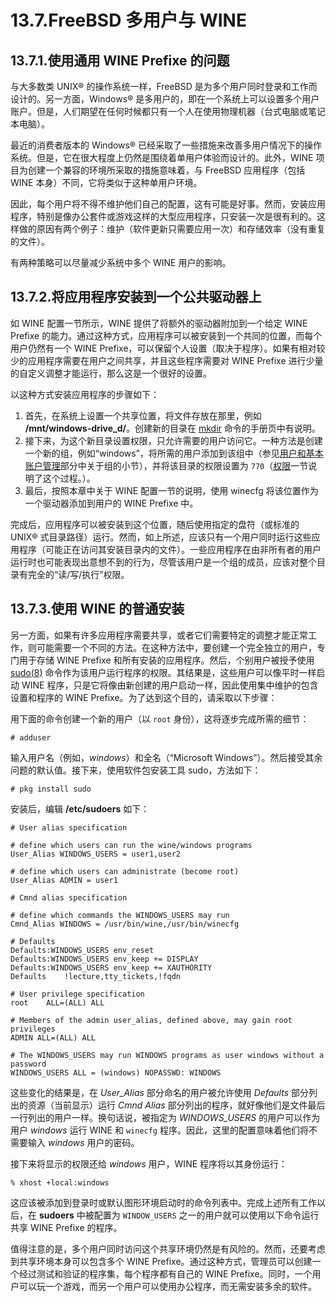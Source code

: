 # 13.7.FreeBSD 多用户与 WINE

## 13.7.1.使用通用 WINE Prefixe 的问题

与大多数类 UNIX® 的操作系统一样，FreeBSD 是为多个用户同时登录和工作而设计的。另一方面，Windows® 是多用户的，即在一个系统上可以设置多个用户账户。但是，人们期望在任何时候都只有一个人在使用物理机器（台式电脑或笔记本电脑）。

最近的消费者版本的 Windows® 已经采取了一些措施来改善多用户情况下的操作系统。但是，它在很大程度上仍然是围绕着单用户体验而设计的。此外，WINE 项目为创建一个兼容的环境所采取的措施意味着，与 FreeBSD 应用程序（包括 WINE 本身）不同，它将类似于这种单用户环境。

因此，每个用户将不得不维护他们自己的配置，这有可能是好事。然而，安装应用程序，特别是像办公套件或游戏这样的大型应用程序，只安装一次是很有利的。这样做的原因有两个例子：维护（软件更新只需要应用一次）和存储效率（没有重复的文件）。

有两种策略可以尽量减少系统中多个 WINE 用户的影响。

## 13.7.2.将应用程序安装到一个公共驱动器上

如 WINE 配置一节所示，WINE 提供了将额外的驱动器附加到一个给定 WINE Prefixe 的能力。通过这种方式，应用程序可以被安装到一个共同的位置，而每个用户仍然有一个 WINE Prefixe，可以保留个人设置（取决于程序）。如果有相对较少的应用程序需要在用户之间共享，并且这些程序需要对 WINE Prefixe 进行少量的自定义调整才能运行，那么这是一个很好的设置。

以这种方式安装应用程序的步骤如下：

1. 首先，在系统上设置一个共享位置，将文件存放在那里，例如 **/mnt/windows-drive_d/**。创建新的目录在 [mkdir](https://www.freebsd.org/cgi/man.cgi?query=mkdir&sektion=1&format=html) 命令的手册页中有说明。
2. 接下来，为这个新目录设置权限，只允许需要的用户访问它。一种方法是创建一个新的组，例如“windows”，将所需的用户添加到该组中（参见[用户和基本账户管理](https://docs.freebsd.org/en/books/handbook/basics/index.html#users-groups)部分中关于组的小节），并将该目录的权限设置为 `770`（[权限](https://docs.freebsd.org/en/books/handbook/basics/index.html#permissions)一节说明了这个过程。）。
3. 最后，按照本章中关于 WINE 配置一节的说明，使用 winecfg 将该位置作为一个驱动器添加到用户的 WINE Prefixe 中。

完成后，应用程序可以被安装到这个位置，随后使用指定的盘符（或标准的 UNIX® 式目录路径）运行。然而，如上所述，应该只有一个用户同时运行这些应用程序（可能正在访问其安装目录内的文件）。一些应用程序在由非所有者的用户运行时也可能表现出意想不到的行为，尽管该用户是一个组的成员，应该对整个目录有完全的“读/写/执行”权限。

## 13.7.3.使用 WINE 的普通安装

另一方面，如果有许多应用程序需要共享，或者它们需要特定的调整才能正常工作，则可能需要一个不同的方法。在这种方法中，要创建一个完全独立的用户，专门用于存储 WINE Prefixe 和所有安装的应用程序。然后，个别用户被授予使用 [sudo(8)](https://www.freebsd.org/cgi/man.cgi?query=sudo&sektion=8&format=html) 命令作为该用户运行程序的权限。其结果是，这些用户可以像平时一样启动 WINE 程序，只是它将像由新创建的用户启动一样，因此使用集中维护的包含设置和程序的 WINE Prefixe。为了达到这个目的，请采取以下步骤：

用下面的命令创建一个新的用户（以 `root` 身份），这将逐步完成所需的细节：

```
# adduser
```

输入用户名（例如，_windows_）和全名（“Microsoft Windows”）。然后接受其余问题的默认值。接下来，使用软件包安装工具 sudo，方法如下：

```
# pkg install sudo
```

安装后，编辑 **/etc/sudoers** 如下：

```
# User alias specification

# define which users can run the wine/windows programs
User_Alias WINDOWS_USERS = user1,user2

# define which users can administrate (become root)
User_Alias ADMIN = user1

# Cmnd alias specification

# define which commands the WINDOWS_USERS may run
Cmnd_Alias WINDOWS = /usr/bin/wine,/usr/bin/winecfg

# Defaults
Defaults:WINDOWS_USERS env_reset
Defaults:WINDOWS_USERS env_keep += DISPLAY
Defaults:WINDOWS_USERS env_keep += XAUTHORITY
Defaults    !lecture,tty_tickets,!fqdn

# User privilege specification
root    ALL=(ALL) ALL

# Members of the admin user_alias, defined above, may gain root privileges
ADMIN ALL=(ALL) ALL

# The WINDOWS_USERS may run WINDOWS programs as user windows without a password
WINDOWS_USERS ALL = (windows) NOPASSWD: WINDOWS
```

这些变化的结果是，在 _User_Alias_ 部分命名的用户被允许使用 _Defaults_ 部分列出的资源（当前显示）运行 _Cmnd Alias_ 部分列出的程序，就好像他们是文件最后一行列出的用户一样。换句话说，被指定为 _WINDOWS_USERS_ 的用户可以作为用户 _windows_ 运行 WINE 和 `winecfg` 程序。因此，这里的配置意味着他们将不需要输入 _windows_ 用户的密码。

接下来将显示的权限还给 _windows_ 用户，WINE 程序将以其身份运行：

```
% xhost +local:windows
```

这应该被添加到登录时或默认图形环境启动时的命令列表中。完成上述所有工作以后，在 **sudoers** 中被配置为 `WINDOW_USERS` 之一的用户就可以使用以下命令运行共享 WINE Prefixe 的程序。

值得注意的是，多个用户同时访问这个共享环境仍然是有风险的。然而，还要考虑到共享环境本身可以包含多个 WINE Prefixe。通过这种方式，管理员可以创建一个经过测试和验证的程序集，每个程序都有自己的 WINE Prefixe。同时，一个用户可以玩一个游戏，而另一个用户可以使用办公程序，而无需安装多余的软件。